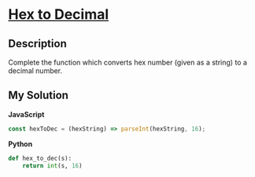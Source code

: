 # [Hex to Decimal](https://www.codewars.com/kata/57a4d500e298a7952100035d)

## Description

Complete the function which converts hex number (given as a string) to a decimal number.

## My Solution

**JavaScript**

```js
const hexToDec = (hexString) => parseInt(hexString, 16);
```

**Python**

```py
def hex_to_dec(s):
    return int(s, 16)
```
